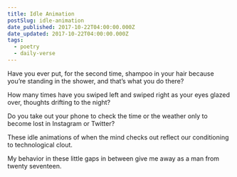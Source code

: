 ```yaml
---
title: Idle Animation
postSlug: idle-animation
date_published: 2017-10-22T04:00:00.000Z
date_updated: 2017-10-22T04:00:00.000Z
tags:
  - poetry
  - daily-verse
---
```


Have you ever put, for the second time, shampoo in your hair
because you’re standing in the shower, and that’s what you do there?

How many times have you swiped left and swiped right
as your eyes glazed over, thoughts drifting to the night?

Do you take out your phone to check the time or the weather
only to become lost in Instagram or Twitter?

These idle animations of when the mind checks out
reflect our conditioning to technological clout.

My behavior in these little gaps in between
give me away as a man from twenty seventeen.
